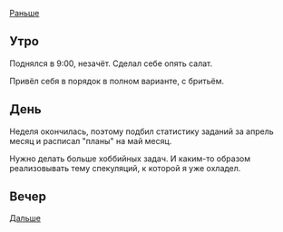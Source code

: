 [Раньше](2020.05.03.md)  
## Утро
Поднялся в 9:00, незачёт. Сделал себе опять салат.  

Привёл себя в порядок в полном варианте, с бритьём.
## День
Неделя окончилась, поэтому подбил статистику заданий за апрель месяц и расписал "планы" на май месяц.

Нужно делать больше хоббийных задач. И каким-то образом реализовывать тему спекуляций, к которой я уже охладел.
## Вечер
[Дальше](2020.05.05.md)